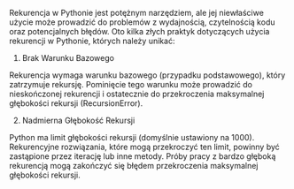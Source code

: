 Rekurencja w Pythonie jest potężnym narzędziem, ale jej niewłaściwe użycie może prowadzić do problemów z wydajnością, czytelnością kodu oraz potencjalnych błędów. 
Oto kilka złych praktyk dotyczących użycia rekurencji w Pythonie, których należy unikać:

1. Brak Warunku Bazowego

Rekurencja wymaga warunku bazowego (przypadku podstawowego), który zatrzymuje rekursję. Pominięcie tego warunku może prowadzić do nieskończonej rekurencji i ostatecznie do przekroczenia maksymalnej głębokości rekursji (RecursionError).

2. Nadmierna Głębokość Rekursji

Python ma limit głębokości rekursji (domyślnie ustawiony na 1000). Rekurencyjne rozwiązania, które mogą przekroczyć ten limit, powinny być zastąpione przez iterację lub inne metody. Próby pracy z bardzo głęboką rekurencją mogą zakończyć się błędem przekroczenia maksymalnej głębokości rekursji.